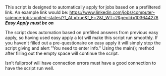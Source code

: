 This script is designed to automatically apply for jobs based on a prefiltered link. 
An example link would be: https://www.linkedin.com/jobs/computer-science-jobs-united-states/?f_AL=true&f_E=2&f_WT=2&geoId=103644278
***Easy Apply must be on***

The script does automation based on prefilled answers from previous easy apply, so having used easy apply a lot will make this script run smoothly.
If you haven't filled out a pre-questionaire on easy apply it will simply stop the script giving and alert "You need to enter info." Using the main(); 
method after filling out the empty space will continue the script.

Isn't fullproof will have connection errors must have a good connection to have the script run well. 
